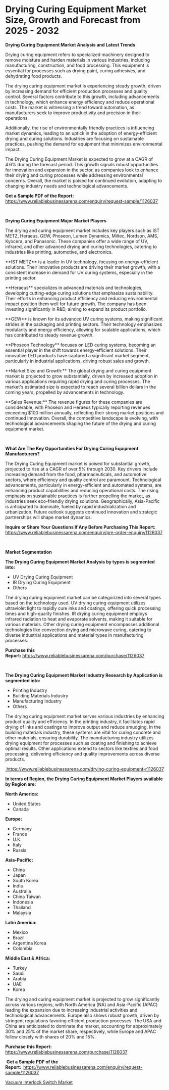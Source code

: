 <p><h1>Drying Curing Equipment Market Size, Growth and Forecast from 2025 - 2032</h1></p><p><strong>Drying Curing Equipment Market Analysis and Latest Trends</strong></p>
<p><p>Drying curing equipment refers to specialized machinery designed to remove moisture and harden materials in various industries, including manufacturing, construction, and food processing. This equipment is essential for processes such as drying paint, curing adhesives, and dehydrating food products.</p><p>The drying curing equipment market is experiencing steady growth, driven by increasing demand for efficient production processes and quality control. Several factors contribute to this growth, including advancements in technology, which enhance energy efficiency and reduce operational costs. The market is witnessing a trend toward automation, as manufacturers seek to improve productivity and precision in their operations.</p><p>Additionally, the rise of environmentally friendly practices is influencing market dynamics, leading to an uptick in the adoption of energy-efficient drying and curing solutions. Industries are focusing on sustainable practices, pushing the demand for equipment that minimizes environmental impact.</p><p>The Drying Curing Equipment Market is expected to grow at a CAGR of 4.6% during the forecast period. This growth signals robust opportunities for innovation and expansion in the sector, as companies look to enhance their drying and curing processes while addressing environmental concerns. Overall, the market is poised for continued evolution, adapting to changing industry needs and technological advancements.</p></p>
<p><strong>Get a Sample PDF of the Report:&nbsp;</strong> <a href="https://www.reliablebusinessarena.com/enquiry/request-sample/1126037?utm_campaign=2116&utm_medium=2&utm_source=Github&utm_content=ia&utm_term=24022025&utm_id=drying-curing-equipment">https://www.reliablebusinessarena.com/enquiry/request-sample/1126037</a></p>
<p>&nbsp;</p>
<p><strong>Drying Curing Equipment Major Market Players</strong></p>
<p><p>The drying and curing equipment market includes key players such as IST METZ, Heraeus, GEW, Phoseon, Lumen Dynamics, Miltec, Nordson, AMS, Kyocera, and Panasonic. These companies offer a wide range of UV, infrared, and other advanced drying and curing technologies, catering to industries like printing, automotive, and electronics.</p><p>**IST METZ** is a leader in UV technology, focusing on energy-efficient solutions. Their innovative products are driving their market growth, with a consistent increase in demand for UV curing systems, especially in the printing sector.</p><p>**Heraeus** specializes in advanced materials and technologies, developing cutting-edge curing solutions that emphasize sustainability. Their efforts in enhancing product efficiency and reducing environmental impact position them well for future growth. The company has been investing significantly in R&D, aiming to expand its product portfolio.</p><p>**GEW** is known for its advanced UV curing systems, making significant strides in the packaging and printing sectors. Their technology emphasizes modularity and energy efficiency, allowing for scalable applications, which has contributed to steady revenue growth.</p><p>**Phoseon Technology** focuses on LED curing systems, becoming an essential player in the shift towards energy-efficient solutions. Their innovative LED products have captured a significant market segment, particularly in industrial applications, driving robust sales and growth.</p><p>**Market Size and Growth:** The global drying and curing equipment market is projected to grow substantially, driven by increased adoption in various applications requiring rapid drying and curing processes. The market's estimated size is expected to reach several billion dollars in the coming years, propelled by advancements in technology.</p><p>**Sales Revenue:** The revenue figures for these companies are considerable, with Phoseon and Heraeus typically reporting revenues exceeding $100 million annually, reflecting their strong market positions and continued innovation. Overall, the competitive landscape is evolving, with technological advancements shaping the future of the drying and curing equipment market.</p></p>
<p>&nbsp;</p>
<p><strong>What Are The Key Opportunities For Drying Curing Equipment Manufacturers?</strong></p>
<p><p>The Drying Curing Equipment market is poised for substantial growth, projected to rise at a CAGR of over 5% through 2030. Key drivers include increasing demand from the food, pharmaceuticals, and automotive sectors, where efficiency and quality control are paramount. Technological advancements, particularly in energy-efficient and automated systems, are enhancing product capabilities and reducing operational costs. The rising emphasis on sustainable practices is further propelling the market, as industries seek eco-friendly drying solutions. Geographically, Asia-Pacific is anticipated to dominate, fueled by rapid industrialization and urbanization. Future outlook suggests continued innovation and strategic partnerships will shape market dynamics.</p></p>
<p><strong>Inquire or Share Your Questions If Any Before Purchasing This Report:</strong> <a href="https://www.reliablebusinessarena.com/enquiry/pre-order-enquiry/1126037?utm_campaign=2116&utm_medium=2&utm_source=Github&utm_content=ia&utm_term=24022025&utm_id=drying-curing-equipment">https://www.reliablebusinessarena.com/enquiry/pre-order-enquiry/1126037</a></p>
<p>&nbsp;</p>
<p><strong>Market Segmentation</strong></p>
<p><strong>The Drying Curing Equipment Market Analysis by types is segmented into:</strong></p>
<p><ul><li>UV Drying Curing Equipment</li><li>IR Drying Curing Equipment</li><li>Others</li></ul></p>
<p><p>The drying curing equipment market can be categorized into several types based on the technology used. UV drying curing equipment utilizes ultraviolet light to rapidly cure inks and coatings, offering quick processing times and high-quality finishes. IR drying curing equipment employs infrared radiation to heat and evaporate solvents, making it suitable for various materials. Other drying curing equipment encompasses additional technologies like convection drying and microwave curing, catering to diverse industrial applications and material types in manufacturing processes.</p></p>
<p><strong>Purchase this Report:&nbsp;</strong><a href="https://www.reliablebusinessarena.com/purchase/1126037?utm_campaign=2116&utm_medium=2&utm_source=Github&utm_content=ia&utm_term=24022025&utm_id=drying-curing-equipment">https://www.reliablebusinessarena.com/purchase/1126037</a></p>
<p>&nbsp;</p>
<p><strong>The Drying Curing Equipment Market Industry Research by Application is segmented into:</strong></p>
<p><ul><li>Printing Industry</li><li>Building Materials Industry</li><li>Manufacturing Industry</li><li>Others</li></ul></p>
<p><p>The drying curing equipment market serves various industries by enhancing product quality and efficiency. In the printing industry, it facilitates rapid drying of inks and coatings to improve output and reduce smudging. In the building materials industry, these systems are vital for curing concrete and other materials, ensuring durability. The manufacturing industry utilizes drying equipment for processes such as coating and finishing to achieve optimal results. Other applications extend to sectors like textiles and food processing, delivering efficiency and quality improvements across diverse products.</p></p>
<p><a href="https://www.reliablebusinessarena.com/drying-curing-equipment-r1126037?utm_campaign=2116&utm_medium=2&utm_source=Github&utm_content=ia&utm_term=24022025&utm_id=drying-curing-equipment">&nbsp;https://www.reliablebusinessarena.com/drying-curing-equipment-r1126037</a></p>
<p><strong>In terms of Region, the Drying Curing Equipment Market Players available by Region are:</strong></p>
<p>
    <p> <strong> North America: </strong>
        <ul>
            <li>United States</li>
            <li>Canada</li>
        </ul>
        </p> 
    <p> <strong> Europe: </strong>
        <ul>
            <li>Germany</li>
            <li>France</li>
            <li>U.K.</li>
            <li>Italy</li>
            <li>Russia</li>
        </ul>
        </p> 
    <p> <strong> Asia-Pacific: </strong>
        <ul>
            <li>China</li>
            <li>Japan</li>
            <li>South Korea</li>
            <li>India</li>
            <li>Australia</li>
            <li>China Taiwan</li>
            <li>Indonesia</li>
            <li>Thailand</li>
            <li>Malaysia</li>
        </ul>
        </p> 
    <p> <strong> Latin America: </strong>
        <ul>
            <li>Mexico</li>
            <li>Brazil</li>
            <li>Argentina Korea</li>
            <li>Colombia</li>
        </ul>
        </p> 
    <p> <strong> Middle East & Africa: </strong>
        <ul>
            <li>Turkey</li>
            <li>Saudi</li>
            <li>Arabia</li>
            <li>UAE</li>
            <li>Korea</li>
        </ul>
    </p>
    </p>
<p><p>The drying and curing equipment market is projected to grow significantly across various regions, with North America (NA) and Asia-Pacific (APAC) leading the expansion due to increasing industrial activities and technological advancements. Europe also shows robust growth, driven by stringent regulations favoring efficient production processes. The USA and China are anticipated to dominate the market, accounting for approximately 30% and 25% of the market share, respectively, while Europe and APAC follow closely with shares of 20% and 15%.</p></p>
<p><strong>Purchase this Report: </strong><a href="https://www.reliablebusinessarena.com/purchase/1126037?utm_campaign=2116&utm_medium=2&utm_source=Github&utm_content=ia&utm_term=24022025&utm_id=drying-curing-equipment">https://www.reliablebusinessarena.com/purchase/1126037</a></p>
<p>&nbsp;<strong>Get a Sample PDF of the Report:&nbsp;&nbsp;</strong><a href="https://www.reliablebusinessarena.com/enquiry/request-sample/1126037?utm_campaign=2116&utm_medium=2&utm_source=Github&utm_content=ia&utm_term=24022025&utm_id=drying-curing-equipment">https://www.reliablebusinessarena.com/enquiry/request-sample/1126037</a></p>
<p><strong></strong></p>
<p><p><a href="https://github.com/luckyshygirl/Market-Research-Report-List-7/blob/main/vacuum-interlock-switch-market.md?utm_campaign=2116&utm_medium=2&utm_source=Github&utm_content=ia&utm_term=24022025&utm_id=drying-curing-equipment">Vacuum Interlock Switch Market</a></p></p>